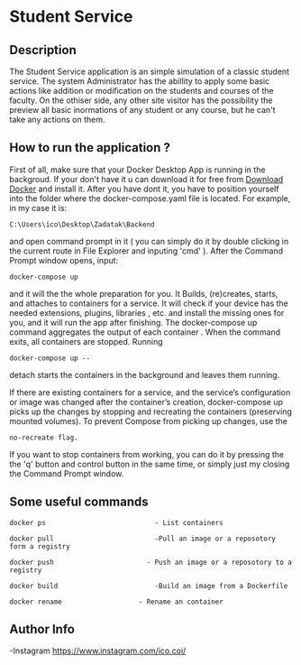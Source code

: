 # Student Service

## Description

The Student Service application  is an simple simulation of a classic student service. The system Administrator has the abillity to apply some basic actions like addition or modification on the students and courses of the faculty. On the othiser side, any other site visitor has the possibility the preview all basic inormations of any student or any course, but he can't take any actions on them.

## How to run the application ? 

First of all, make sure that your Docker Desktop App is running in the backgroud. If your don't have it u can
download it for free from [Download Docker](http:/https://www.docker.com/products/docker-desktop/ "Download Docker") and install it. After you have dont it, you have to position yourself
into the folder where the docker-compose.yaml file is located. For example, in my case it is:

	C:\Users\ico\Desktop\Zadatak\Backend
	
and open command prompt in it ( you can simply do it by double clicking in the current route in File Explorer and inputing 'cmd' ).
After the Command Prompt window opens, input: 

	docker-compose up 
	
and it will the the whole preparation for you. It Builds, (re)creates, starts, and attaches to containers for a service.
 It will check if your device has the needed extensions, plugins,
libraries , etc. and install the missing ones for you, and it will run the app after finishing. The docker-compose up command aggregates the output of each container .
 When the command exits, all containers are stopped. 
Running

	docker-compose up --

detach starts the containers in the background and leaves them running.

If there are existing containers for a service, and the service’s configuration or image was changed after the container’s creation, docker-compose up picks up the changes by stopping and recreating the containers (preserving mounted volumes). To prevent Compose from picking up changes, use the

  	no-recreate flag.

If you want to stop containers from working, you can do it by pressing the the 'q' button and control button in the same time, or simply just my closing the Command Prompt window.


## Some useful commands

	docker ps   						- List containers

	docker pull 						-Pull an image or a reposotory form a registry

	docker push  	   		    	  - Push an image or a reposotory to a registry 

	docker build               			-Build an image from a Dockerfile

	docker rename    	  			- Rename an container 


## Author Info

-Instagram https://www.instagram.com/ico.coi/
